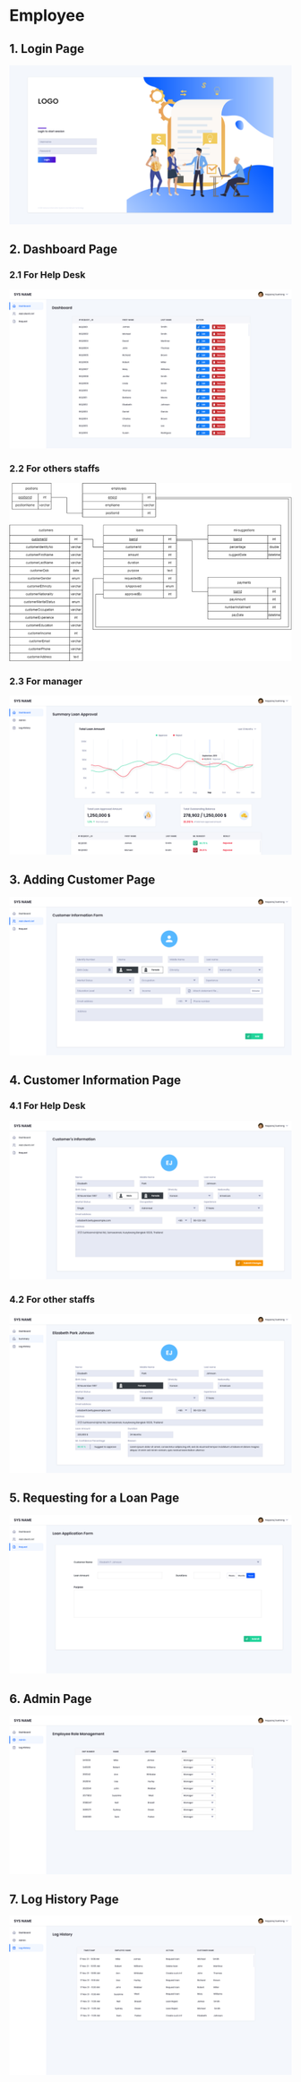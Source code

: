 # Employee

## 1. Login Page

![Login Page for all employees](<../../../../.gitbook/assets/image (12) (1) (1).png>)

## 2. Dashboard Page

### 2.1 For Help Desk

![Dashboard Page for Help Desk](<../../../../.gitbook/assets/image (2).png>)

### 2.2 For others staffs

![Dashboard Page for other staffs](<../../../../.gitbook/assets/image (3).png>)

### 2.3 For manager

![Dashboard Page for manager](<../../../../.gitbook/assets/image (7).png>)

## 3. Adding Customer Page

![Adding Customer Page](<../../../../.gitbook/assets/image (14).png>)

## 4. Customer Information Page

### 4.1 For Help Desk

![Customer Information Page for Help Desk](<../../../../.gitbook/assets/image (4).png>)

### 4.2 For other staffs

![Customer Information Page for other staffs](<../../../../.gitbook/assets/image (5) (1).png>)

## 5. Requesting for a Loan Page

![Requesting for a Loan Page](<../../../../.gitbook/assets/image (9).png>)

## 6. Admin Page

![Admin Page](<../../../../.gitbook/assets/image (1) (1).png>)

## 7. Log History Page

![Log History Page](<../../../../.gitbook/assets/image (13).png>)

